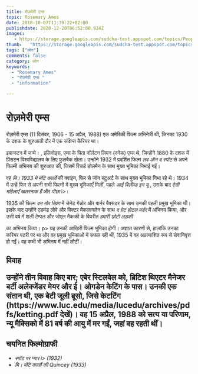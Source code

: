 ```yaml
---
title: रोज़मेरी एम्स 
topic: Rosemary Ames
date: 2018-10-07T11:39:22+02:00
publishdate: 2020-12-20T06:52:00.924Z
images: 
   - https://storage.googleapis.com/sudcha-test.appspot.com/topics/People/rosemary_ames/1.jpeg
thumb:   "https://storage.googleapis.com/sudcha-test.appspot.com/topics/People/rosemary_ames/thumb.jpeg"
tags: ["लोग"]
comments: false
category: लोग
keywords: 
  - "Rosemary Ames"
  - "रोज़मेरी एम्स "
  - "information"

---
```

<h1> रोज़मेरी एम्स </h1> <p> रोज़मेरी एम्स (11 दिसंबर, 1906 - 15 अप्रैल, 1988) एक अमेरिकी फिल्म अभिनेत्री थी, जिनका 1930 के दशक के शुरुआती दौर में एक संक्षिप्त कैरियर था। </p> <p> इवान्स्टन में जन्मे। , इलिनोइस, एम्स के पिता नॉर्लटन लिमन (स्नेक) एम्स थे, जिन्होंने 1880 के दशक में प्रिंसटन विश्वविद्यालय के लिए फुलबैक खेला। उन्होंने 1932 में प्रदर्शित फिल्म <i> लव ऑन द स्पॉट </i> से अपने फिल्मी अभिनय की शुरुआत की, जिसमें रिचर्ड डोलमैन के साथ मुख्य भूमिका निभाई गई। </p> <p> वह <i> मि। 1933 में मोंटे कार्लो </i> की क्वाइन, फिर से जॉन स्टुअर्ट के साथ मुख्य भूमिका निभा रहे थे। 1934 में उन्हें फिर से अपनी सभी फिल्मों में मुख्य भूमिकाएँ मिलीं, पहले <i> आई बिलीव्ड इन यू </i>, उसके बाद <i> ऐसी महिलाएँ खतरनाक हैं </i> और <i> पीछा </i> i>। </p> <p> 1935 की फिल्म <i> वन मोर स्प्रिंग </i> में जेनेट गेन्नोर और वार्नर बैक्सटर के साथ उनकी पहली प्रमुख भूमिका थी। इसके बाद उन्होंने एडमंड लोवे और विक्टर मैकलागलेन के साथ <i> द ग्रेट होटल मर्डर </i> में अभिनय किया, और उसी वर्ष में शर्ली टेम्पल और जोएल मैकक्री के विपरीत <i> हमारी छोटी लड़की </i> </p> </i> का अभिनय किया। p> यह उनकी आखिरी फिल्म भूमिका होगी। अज्ञात कारणों से, हालांकि उनका करियर पटरी पर था और वह प्रमुख भूमिकाओं में सफल रही थीं, 1935 में वह अप्रत्याशित रूप से सेवानिवृत्त हो गईं। वह कभी भी अभिनय में नहीं लौटीं। </p> <h2> विवाह </​​h2> <p> उन्होंने तीन विवाह किए बार; एबेर स्टिलवेल को, ब्रिटिश थिएटर मैनेजर बर्टी अलेक्जेंडर मेयर और ई। ओगडेन केटिंग के पास। उनकी एक संतान थी, एक बेटी जूली ब्रूसो, जिसे केटटिंग (https://www.luc.edu/media/lucedu/archives/pdfs/ketting.pdf देखें)। वह 15 अप्रैल, 1988 को सत्य या परिणाम, न्यू मैक्सिको में 81 वर्ष की आयु में मर गईं, जहां वह रहती थीं। </p> <h2> चयनित फिल्मोग्राफी </h2> <ul> <li> <i> स्पॉट पर प्यार </b> i> (1932) </li> <li> <i> मि। मोंटे कार्लो की Quincey </i> (1933) </li> </ul> 